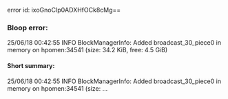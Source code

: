 error id: ixoGnoCIp0ADXHfOCk8cMg==
### Bloop error:

25/06/18 00:42:55 INFO BlockManagerInfo: Added broadcast_30_piece0 in memory on hpomen:34541 (size: 34.2 KiB, free: 4.5 GiB)
#### Short summary: 

25/06/18 00:42:55 INFO BlockManagerInfo: Added broadcast_30_piece0 in memory on hpomen:34541 (size: ...